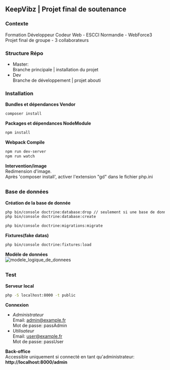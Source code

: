 ## KeepVibz | Projet final de soutenance  

### Contexte  
Formation Développeur Codeur Web - ESCCI Normandie - WebForce3  
Projet final de groupe - 3 collaborateurs  

### Structure Répo  
- Master:  
Branche principale | installation du projet  
- Dev  
Branche de développement | projet abouti  

### Installation

__Bundles et dépendances Vendor__  
```bash
composer install
```  
__Packages et dépendances NodeModule__  
```bash
npm install
```  
__Webpack Compile__
```bash
npm run dev-server  
npm run watch
```  
__Intervention/image__  
Redimension d'image.  
Après 'composer install', activer l'extension "gd" dans le fichier php.ini  

##

### Base de données  

__Création de la base de donnée__
```bash
php bin/console doctrine:database:drop // seulement si une base de donnée existe déjà
php bin/console doctrine:database:create
```  
```bash
php bin/console doctrine:migrations:migrate
```  
__Fixtures(fake datas)__
```bash
php bin/console doctrine:fixtures:load
```  
__Modèle de données__  
![modele_logique_de_donnees](https://www.zupimages.net/up/21/23/uhg7.png) 

##

### Test  
__Serveur local__  
```bash
php -S localhost:8000 -t public
```  
__Connexion__  
- _Administrateur_     
Email: admin@example.fr  
Mot de passe: passAdmin  
- _Utilisateur_   
Email: user@example.fr  
Mot de passe: passUser  

__Back-office__   
Accessible uniquement si connecté en tant qu'administrateur:  
__http://localhost:8000/admin__
